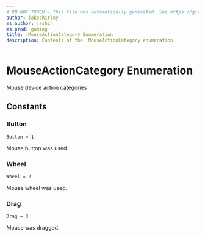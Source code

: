 ```yaml
---
# DO NOT TOUCH — This file was automatically generated. See https://github.com/mojang/minecraftapidocsgenerator to modify descriptions, examples, etc.
author: jakeshirley
ms.author: jashir
ms.prod: gaming
title: .MouseActionCategory Enumeration
description: Contents of the .MouseActionCategory enumeration.
---
```

# MouseActionCategory Enumeration

Mouse device action categories

## Constants
### **Button**
`Button = 1`

Mouse button was used.
### **Wheel**
`Wheel = 2`

Mouse wheel was used.
### **Drag**
`Drag = 3`

Mouse was dragged.
